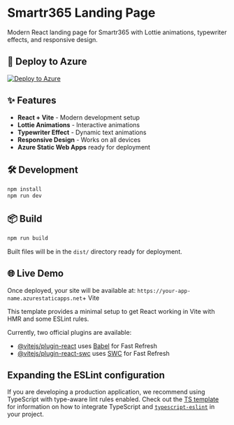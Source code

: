 # Smartr365 Landing Page

Modern React landing page for Smartr365 with Lottie animations, typewriter effects, and responsive design.

## 🚀 Deploy to Azure

[![Deploy to Azure](https://aka.ms/deploytoazurebutton)](https://portal.azure.com/#create/Microsoft.StaticApp)

## ✨ Features

- **React + Vite** - Modern development setup
- **Lottie Animations** - Interactive animations 
- **Typewriter Effect** - Dynamic text animations
- **Responsive Design** - Works on all devices
- **Azure Static Web Apps** ready for deployment

## 🛠️ Development

```bash
npm install
npm run dev
```

## 📦 Build

```bash
npm run build
```

Built files will be in the `dist/` directory ready for deployment.

## 🌐 Live Demo

Once deployed, your site will be available at: `https://your-app-name.azurestaticapps.net`+ Vite

This template provides a minimal setup to get React working in Vite with HMR and some ESLint rules.

Currently, two official plugins are available:

- [@vitejs/plugin-react](https://github.com/vitejs/vite-plugin-react/blob/main/packages/plugin-react) uses [Babel](https://babeljs.io/) for Fast Refresh
- [@vitejs/plugin-react-swc](https://github.com/vitejs/vite-plugin-react/blob/main/packages/plugin-react-swc) uses [SWC](https://swc.rs/) for Fast Refresh

## Expanding the ESLint configuration

If you are developing a production application, we recommend using TypeScript with type-aware lint rules enabled. Check out the [TS template](https://github.com/vitejs/vite/tree/main/packages/create-vite/template-react-ts) for information on how to integrate TypeScript and [`typescript-eslint`](https://typescript-eslint.io) in your project.
